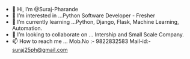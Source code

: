 - 👋 Hi, I’m @Suraj-Pharande
- 👀 I’m interested in ...Python Software Developer - Fresher
- 🌱 I’m currently learning ...Python, Django, Flask, Machine Learning, Automation.
- 💞️ I’m looking to collaborate on ... Intership and Small Scale Company.
- 📫 How to reach me ... Mob.No :- 9822832583  Mail-id:- suraj25ph@gmail.com

<!---
Suraj-Pharande/Suraj-Pharande is a ✨ special ✨ repository because its `README.md` (this file) appears on your GitHub profile.
You can click the Preview link to take a look at your changes.
--->
